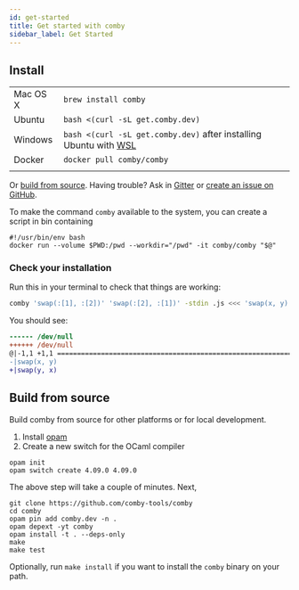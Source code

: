 ```yaml
---
id: get-started
title: Get started with comby
sidebar_label: Get Started
---
```


## Install

<style>
table thead {
 visibility: collapse;
}
table td {
    border: none;
}
table tr:nth-child(2n) {
  background-color: transparent;
}
</style>

|          |                                                                                             |
|----------|---------------------------------------------------------------------------------------------|
| Mac OS X | `brew install comby`                                                                        |
| Ubuntu   | `bash <(curl -sL get.comby.dev)`                                                            |
| Windows  | `bash <(curl -sL get.comby.dev)` after installing Ubuntu with [WSL](https://ubuntu.com/wsl) |
| Docker   | `docker pull comby/comby`                                                                   |
|          |                                                                                             |

Or [build from source](#build-from-source). Having trouble? Ask in [Gitter](https://gitter.im/comby-tools/community) or [create an issue on GitHub](https://github.com/comby-tools/comby/issues/new/choose).

To make the command `comby` available to the system, you can create a script in bin containing
```
#!/usr/bin/env bash
docker run --volume $PWD:/pwd --workdir="/pwd" -it comby/comby "$@"
```

### Check your installation

Run this in your terminal to check that things are working:

```bash
comby 'swap(:[1], :[2])' 'swap(:[2], :[1])' -stdin .js <<< 'swap(x, y)'
```

You should see:

```diff
------ /dev/null
++++++ /dev/null
@|-1,1 +1,1 ============================================================
-|swap(x, y)
+|swap(y, x)
```

## Build from source

Build comby from source for other platforms or for local development.

1. Install [opam](https://opam.ocaml.org/doc/Install.html)
1. Create a new switch for the OCaml compiler

```plaintext
opam init
opam switch create 4.09.0 4.09.0
```

The above step will take a couple of minutes. Next,

```plaintext
git clone https://github.com/comby-tools/comby
cd comby
opam pin add comby.dev -n .
opam depext -yt comby
opam install -t . --deps-only
make
make test
```

Optionally, run `make install` if you want to install the `comby` binary on your path.
